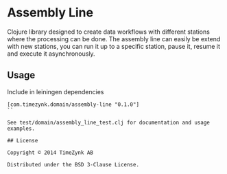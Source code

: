 # Assembly Line

Clojure library designed to create data workflows with different stations where the processing can be done.
The assembly line can easily be extend with new stations, you can run it up to a specific station, pause it,
resume it and execute it asynchronously.

## Usage

Include in leiningen dependencies
```
[com.timezynk.domain/assembly-line "0.1.0"]
``

See test/domain/assembly_line_test.clj for documentation and usage examples.

## License

Copyright © 2014 TimeZynk AB

Distributed under the BSD 3-Clause License.
